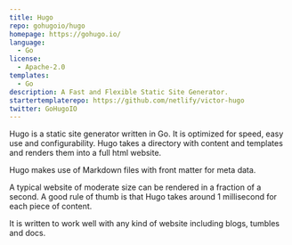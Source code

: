 ```yaml
---
title: Hugo
repo: gohugoio/hugo
homepage: https://gohugo.io/
language:
  - Go
license:
  - Apache-2.0
templates:
  - Go
description: A Fast and Flexible Static Site Generator.
startertemplaterepo: https://github.com/netlify/victor-hugo
twitter: GoHugoIO
---
```


Hugo is a static site generator written in Go. It is optimized for
speed, easy use and configurability. Hugo takes a directory with content and
templates and renders them into a full html website.

Hugo makes use of Markdown files with front matter for meta data.

A typical website of moderate size can be
rendered in a fraction of a second. A good rule of thumb is that Hugo
takes around 1 millisecond for each piece of content.

It is written to work well with any
kind of website including blogs, tumbles and docs.
